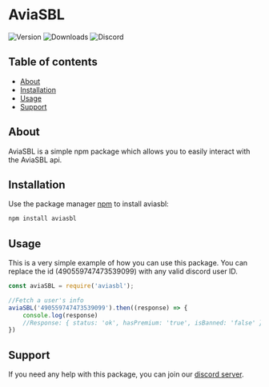 # AviaSBL
 
![Version](https://img.shields.io/npm/v/aviasbl) ![Downloads](https://img.shields.io/npm/dw/aviasbl) ![Discord](https://img.shields.io/discord/785716040100479027?logo=discord)

## Table of contents
- [About](#about)
- [Installation](#installation)
- [Usage](#usage)
- [Support](#support)

## About
AviaSBL is a simple npm package which allows you to easily interact with the AviaSBL api.

## Installation
Use the package manager [npm](https://www.npmjs.com/) to install aviasbl:

```bash
npm install aviasbl
```

## Usage
This is a very simple example of how you can use this package. You can replace the id (490559747473539099) with any valid discord user ID.
```js
const aviaSBL = require('aviasbl');

//Fetch a user's info
aviaSBL('490559747473539099').then((response) => {
    console.log(response)
    //Response: { status: 'ok', hasPremium: 'true', isBanned: 'false' }
})
```

## Support
If you need any help with this package, you can join our [discord server](https://discord.com/invite/HtbVXdyrXf).